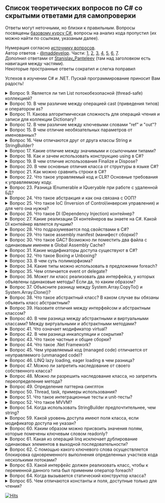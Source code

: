 ## Список теоретических вопросов по C# со скрытыми ответами для самопроверки
Ответы могут неточными, но близки к правильным.
Вопросы посвящены [базовому курсу C#](https://metanit.com/sharp/tutorial/), вопросы на анализ кода пропустил (их можно найти по ссылкам, указаным далее).

Нумерация согласно [источнику вопросов](https://metanit.com/sharp/interview/).   
Автор ответов - [@maddevelop](https://teletype.in/@maddevelop). Части: [1](https://teletype.in/@maddevelop/r1t-GTKfV), [2](https://teletype.in/@maddevelop/BkgiE0tzN), [3](https://teletype.in/@maddevelop/H1h78AKG4), [4](https://teletype.in/@maddevelop/HJuu8CFMV), [5](https://teletype.in/@maddevelop/B1v4vCFzE), [6](https://teletype.in/@maddevelop/rytrv-QBN), [7](https://teletype.in/@maddevelop/ByQG3NVBE).   
Дополнил ответами от [Stanislav_Panteleev](http://digital-flame.ru/2018/08/25/c-voprosyi-i-otvetyi-k-sobesedovaniyu-chast-1/) (там над заголовком есть навигация между частями).   
Некоторые пространные ответы сократил и слегка поправил   

Успехов в изучении C# и .NET. Пускай программирование приносит Вам радость!

<details><summary>Вопрос 9. Является ли тип List потокобезопасной (thread-safe) коллекцией?</summary>

>Тип List может быть потокобезопасным в операциях чтения.   
>Пользовательский код должен обеспечивать всю синхронизацию при параллельном добавлении элементов в несколько потоков или удалении элементов из них.
</details>

<details><summary>Вопрос 10. В чем различие между операцией cast (приведения типов) и оператором as?</summary>

>В случае ошибки cast выбрасывает исключение InvalidCastException, а оператор as возвращает null
</details>

<details><summary>Вопрос 11. Какова алгоритмическая сложность для операций чтения и записи для коллекции Dictionary?</summary>

>Чтение очень быстрое, потому что используются хэш-таблицы и сложность в этом случае стремится к O(1).   
>Запись проходит тоже очень быстро (O(1)), в том случае если .Count меньше емкости, если же больше, то скорость стремится к O(n).
</details>

<details><summary>Вопрос 12. В чем различие между ключевыми словами "ref" и "out"?</summary>

>Параметр с ключевым слово out может быть не инициализирован, а параметр с ключевым словом ref обязательно должен быть инииализирован до вызова метода, который использует эти параметры.
</details>

<details><summary>Вопрос 15. В чем отличие необязательных параметров от именованных?</summary>

>Необязательные параметры позволяют опускать аргументы функции, в то время как именованные параметры разрешают передавать аргументы по названию параметра.   
```csharp
public void optionalParamFunc(int p1, int p2 = 2, int p3 = 3); 
optionalParamFunc(1, p3:10); //это эквивалентно optionalParamFunc(1,2,10);
```
</details>

<details><summary>Вопрос 16. Чем отличаются друг от друга классы String и StringBuilder?</summary>

>Объект класса String представляет собой неизменяемую строку.   
>Когда выполняется какой-нибудь метод класса String, система создает новый объект в памяти с выделением ему достаточного места.   
>Объект класса StringBuilder представляет собой динамическую строку.   
>При создании строки StringBuilder выделяет памяти больше, чем необходимо этой строке, а при добавлении к ней каких-либо элементов строка не пересоздается заново.   
>В том случае если выделенной памяти не будет хватать для добавления новых элементов, то емкость объекта будет увеличена.
</details>

<details><summary>Вопрос 17. Какие отличие между значимыми и ссылочными типами?</summary>

>Значимые типы (value type) хранятся в стеке. Стек - это структура данных, которая растет снизу вверх: каждый новый элемент помещаются поверх предыдущего. Время жизни переменных таких типов ограничено их контекстом. Физически стек - это некоторая область памяти в адресном пространстве. А ссылочные типы (reference type) хранятся в куче, это другая область памяти, которую можно представить как неупорядоченный набор различных объектов. Когда создаётся объект ссылочного типа в стеке помещается ссылка на адрес в куче. Когда этот объект перестает использоваться, то ссылка уничтожается. После этого в дело вступает автоматический сборщик мусора: он видит, что на объект в куче нету больше ссылок, и удаляет этот объект и очищает память.
</details>

<details><summary>Вопрос 18. Как и зачем использовать конструкцию using в C#?</summary>

>Ключевое слово using упрощает работу с объектами которые реализуют интерфейс IDisposable.   
>Интерфейс IDisposable содержит один метод .Dispose(), который используется для освобождения ресурсов, которые захватил объект. При использовании using не обязательно явно вызывать .Dispose() для объекта.
</details>

<details><summary>Вопрос 19. В чем отличие использования Finalize и Dispose?</summary>

>Метод Finalize уже определен в базовом для всех типов классе Object, однако данный метод нельзя так просто переопределить. И фактическая его реализация происходит через создание деструктора. Вызывается сборщиком мусора, а точный момент вызова неопределен.   
>Метод Dispose нужен для ручного освобождения ресурсов, через его явный вызов или с помощью using.
</details>

<details><summary>Вопрос 20. В чем основные отличия класса от структуры в языке C#?</summary>

>Основные отличия класса от структуры следующие: 
>    * Структура является размерным типом, а класс – ссылочным.
>    * Все структурные типы неявно наследуются от System.ValueType, они не бывают абстрактными и всегда неявно запечатаны (sealed)
>    * При присваивании переменных структурного типа, создается копия данных
>    * Объявления полей структуры не могут иметь инициализаторов
>    * Различная интерпретация this для структуры и класса
>    * Структура не может содержать конструктор без параметров
>    * Структура не может содержать деструктор
>    * Для ссылочных типов значение по умолчанию – null
>    * При конвертировании между ссылочным и размерным типами происходит упаковка и распаковка.
</details>

<details><summary>Вопрос 21. Как можно сравнить строки в C#?</summary>

```csharp
string s1 = "123";
string s2 = s1.Substring(0, 2) + "3";

//по значению, все варианты сработают
if (s1 == s2) { }
if (s1.CompareTo(s2) == 0) { }
if (s1.Equals(s2)) { }
if (string.Equals(s1, s2)) { }

//по ссылке, не сработают, так сравнивать не надо
if ((object)s1 == (object)s2) { }
if (object.ReferenceEquals(s1, s2)) { }
```
</details>

<details><summary>Вопрос 22. Что такое управляемый код и CLR? Основные требования к управляемому коду.</summary>

>Управляемый код - код программы исполняемый под управлением CLR (Виртуальной машиной .Net).   
>CLR (общеязыковая исполняющая среда) — исполняющая среда для байт-кода CIL (MSIL), в которой компилируются программы, написанные на .NET-совместимых языках программирования (C#, Managed C++, Visual Basic .NET, F# и прочие). CLR является одним из основных компонентов пакета Microsoft .NET Framework.   
>Написанный управляемый код должен быть полностью совместим с CTS(Common Type System), который поддерживают все .Net совместимые языки.
</details>
	
<details><summary>Вопрос 23. Разница IEnumerable<T> и IQueryable<T> при работе с удаленной БД?</summary>

>IEnumerable. Объект IEnumerable представляет набор данных в памяти и может перемещаться по этим данным только вперед.   
>IQueryable. Он располагается в пространстве имен System.Linq. Объект предоставляет удаленный доступ к базе данных и позволяет перемещаться по данным как в прямом порядке от начала до конца, так и в обратном порядке. В процессе же выполнения запроса, происходит оптимизация запроса.
```csharp
IEnumerable<Phone> phoneIEnum = db.Phones;
var phones1 = phoneIEnum.Where(p => p.Id > id).ToList(); //SELECT * FROM PHONES, фильтрация на стороне клиента
IQueryable<Phone> phoneIQuer = db.Phones;
int id = 3;
var phones2 = phoneIQuer.Where(p => p.Id > id).ToList(); //SELECT * FROM PHONES WHERE ID > 3
```
</details>

<details><summary>Вопрос 24. Что такое абстракция и как она связана с ООП?</summary>

>Под абстракцией понимается модель реальной жизни упрощенная для решения конкретной задачи, которая выражена в объекте, т.е. любой объект - это абстракция, т.к. она только частично описывает реальную сущность. Поэтому любой объект можно считать абстракцией и он только частично описывает реальную сущность. Во время преобразования реальных сущностей в объект, он лишается тех характеристик, которые являются несущественными деталями.   
>Например можно составить упрощенный класс человека, который умеет двигаться, а от всего остального мы абстрагируемся (в данным случае несущественно то, что он умеет дышать, кушать, видеть, слышать и т. д.)
</details>

<details><summary>Вопрос 25. Что такое IoC (Inversion of Control/инверсия управления) и для чего она нужна?</summary>

>Inversion of Control (инверсия управления) — это некий абстрактный принцип, набор рекомендаций для написания слабо связанного кода. Суть которого в том, что каждый компонент системы должен быть как можно более изолированным от других, не полагаясь в своей работе на детали конкретной реализации других компонентов.
</details>
	
<details><summary>Вопрос 26. Что такое DI (Dependency Injection) контейнер?</summary>

>DI контейнер это один из способов реализации принципа IoC. Этот контейнер знает о всех интерфейсах и их реализациях в системе и умеет их сопоставлять. Перед началом работы с ним необходимо зарегистрировать известные типы и их сопоставления(интерфейс-->реализация).
</details>

<details><summary>Вопрос 27. Какие реализации DI контейнеров вы знаете на C#. Какой DI контейнер является лучшим?</summary>

>Castle Windsor, Autofac, Ninject, Unity...и так далее, на самом деле их очень много. На счет того, какой из них лучший не совсем корректный вопрос. Все зависит от конкретной реализации.
</details>

<details><summary>Вопрос 28. Что подразумевается под свойствами в C#?</summary>

>В C# существуют специальные методы доступа, которые и именуются свойствами. Они обеспечивают простой доступ к полям класса для получения или установки их значения.
>Определение свойства содержит блоки get и set. В блоке get возвращается значение поля, а в блоке set устанавливается с помощью параметра value, которое представляет передаваемое значение.
</details>

<details><summary>Вопрос 29. Что такое assembly manifest (манифест сборки)?</summary>

>Манифест сборки содержит следующую информацию (первые чертыре составляют удостоверение сборки):
>    * Имя сборки
>    * Номер версии: основной и дополнительный номера. Используется для управления версиями
>    * Язык и региональные параметры: информация о языке и региональных параметрах, которые поддерживает сборка
>    * Информация о строгом имени: открытый ключ издателя
>    * Список всех файлов сборки: хэш и имя каждого из входящих в сборку файлов
>    * Список ссылок на другие сборки, которые использует текущая сборка
>    * Список ссылок на типы, используемые сборкой

</details>
	
<details><summary>Вопрос 30. Что такое GAC? Возможно ли поместить два файла с одинаковым именем в Global Assembly Cache?</summary>

>GAC (Global Assembly Cache) - глобальный кэш сборок, место где хранятся разделяемые сборки.
>В GAC нельзя помещать полностью одинаковые сборки (сборки с полностью совпадающим сложным именем). Сложное имя сборки состоит из нескольких частей:
>    * Имя сборки без расширения
>    * Номер версии. Благодаря разграничению по версии можно хранить разные версии одной и ой же сборки
>    * Открытый ключ
>    * Необязательное значение для культуры (при локализации сборки)
>    * Цифровая подпись, которая создается с помощью хэш-значения содержимого сборки и значения секретного ключа. Секретный ключ представляет собой файл с расширением *.snk.
>Если совпадают у двух сборок только имена сборки, а все остальное отличается, то их можно помещать в GAC вместе.
</details>
	
<details><summary>Вопрос 31. Какие модификаторы доступа существуют в C#?</summary>

> В C# применяются следующие модификаторы доступа:   
>    * public: публичный, общедоступный класс или член класса. Такой член класса доступен из любого места в коде, а также из других программ и сборок.
>    * private: закрытый класс или член класса. Представляет полную противоположность модификатору public. Такой закрытый класс или член класса доступен только из кода в том же классе или контексте.
>    * protected: такой член класса доступен из любого места в текущем классе или в производных классах. При этом производные классы могут располагаться в других сборках.
>    * internal: класс и члены класса с подобным модификатором доступны из любого места кода в той же сборке, однако он недоступен для других программ и сборок (как в случае с модификатором public).
>    * protected internal: совмещает функционал двух модификаторов. Классы и члены класса с таким модификатором доступны из текущей сборки и из производных классов.
>    * private protected: такой член класса доступен из любого места в текущем классе или в производных классах, которые определены в той же сборке.
</details>
	
<details><summary>Вопрос 32. Что такое Boxing и Unboxing?</summary>

>Упаковка представляет собой процесс неявный преобразования типа значения (хранящегося в стеке) в тип object. Когда тип значения упаковывается средой CLR, она создает оболочку значения внутри System.Object и сохраняет ее в управляемой куче. Обратная операция распаковки осуществляется явным преобразованием object в тип значения. Если упакованный объект не соответствует требуемому типу, то выбрасывается исключение InvalidCastException.
</details>
	
<details><summary>Вопрос 33. В чем суть полиморфизма?</summary>

>Полиморфизм – способность функции обрабатывать данные разных типов.   
>    * Ad-hoc полифорфизм (перегрузка функций, приведение типа) — можно создать несколько методов с одним именем и разными аргументами, примитивные типы могут неявно приводиться.
>    * Параметрический полиморфизм (обобщённое программирование) — можно создать полиморфные (обобщённые) типы.
>    * Полиморфизм включения (наследование) — интерфейсы, наследование классов, виртуальные функции.
</details>
	
<details><summary>Вопрос 34. Какие типы можно использовать в предложении foreach?</summary>

>Можно использовать типы, которые реализуют интерфейс IEnumerable или IEnumerable\<T\>.   
>Либо же к любым типам которые удовлетворяют следующим условиям:
>    * Включают открытый метод GetEnumerator без параметров с классом, структурой или тип интерфейсом в качестве возвращаемого значения;
>    * Тип возвращаемого значения метода GetEnumerator должен содержать открытое свойство Current и открытый метод MoveNext без параметров с типом возвращаемого значения Boolean.
</details>
	
<details><summary>Вопрос 35. Чем отличается event от delegate?</summary>

>Отличаются так же, как отличаются свойства от полей.   
>Событие может быть только членом класса и может быть запущено только в классе, в котором объявлено.
>Кроме того, подписчик события не может отписать других подписчиков.   
>Событие реализуется компилятором в виде приватного поля-делегата и двух публичных методов подписки/отписки на событие.

</details>
	
<details><summary>Вопрос 36. Может ли класс реализовать два интерфейса, у которых объявлены одинаковые методы? Если да, то каким образом?</summary>

> Может. Общие методы при этом надо реализовывать один раз неявно или два раза явно (с указанием имени интерфейса). При явной реализации метод нельзя будет вызывать без приведения экземпляра класса к интерфейсу (если только не будет третьей реализации метода в классе).   
>Если два метода интерфейса выполняют разные действия, то неявная реализация интерфейсов может быть некорректной.
</details>
	
<details><summary>Вопрос 37. Объясните разницу между System.Array.CopyTo() и System.Array.Clone()?</summary>

>   * CopyTo требует наличия выходного массива, тогда как Clone создает новый массив. 
>   * CopyTo позволяет указывать индекс элемента, начиная с которого производить копирование. 
</details>
	
<details><summary>Вопрос 38. Что такое абстрактный класс? В каком случае вы обязаны объявить класс абстрактным?</summary>

>Абстрактный класс - это класс, имеющий неполную реализацию, которую реализует его неабстрактный наследник. Нельзя создать экземпляр абстрактного класса.   
>Абстрактные классы нужны для того, чтобы выделять общий функционал от нескольких классов в обособленный класс. От этого отдельного класса потом можно унаследовать либо просто сигнатуру функционала, либо вместе с реализацией.   
>Класс обязательно нужно объявлять как абстрактный когда он содержит абстрактные члены.
</details>
	
<details><summary>Вопрос 39. Назовите отличия между интерфейсом и абстрактным классом?</summary>

>Интерфейс — это абстрактный класс, у которого ни один метод не реализован, все они публичные и нет переменных класса.   
>Абстрактные классы и интерфейсы используются в наследовании, при этом разрешено наследование нескольких интерфейсов, но только одного класса.
</details>
	
<details><summary>Вопрос 40. В чем разница между абстрактными и виртуальными классами? Между виртуальными и абстрактными методами?</summary>

>Абстрактные классы это класс помеченный ключевым словом abstract. В абстрактном классе содержатся абстрактные члены (методы, свойства, индексаторы, события) они не имеют внутренней реализации и выступают в роли интерфейса. Они так же обязаны быть помечены ключевыми словом abstract. При наследовании от абстрактного класса, класс наследник получает все свойства своего класса родителя, а если в родительском классе есть еще и абстрактные члены, то в классе наследнике обязательно их нужно переопределять.   
>Виртуальный класс, это просто класс в котором есть виртуальные члены (методы, свойства...) Виртуальные члены помечаются модификатором virtual и имеют внутреннюю реализацию, которая может быть переопределена в классе наследнике.
</details>
	
<details><summary>Вопрос 41. Что означает модификатор virtual?</summary>

>Модификатор virtual служит для того, чтобы помечать виртуальные методы или свойства в классе родителя. Виртуальные методы (свойства) - это такие методы, которые мы хотим переопределить в классах наследниках. А чтобы переопределить метод в классе-наследнике, этот метод определяется с модификатором override. Переопределенный метод в классе-наследнике должен иметь тот же набор параметров, что и виртуальный метод в базовом классе.   
>Переопределять можно и невиртуальные методы, но тогда выбор метода (родителя или наследника) будет осуществляться статически во время компиляции на основании типа переменной, а не типа объекта, хранящейся в ней.
</details>
	
<details><summary>Вопрос 42. В чем разница инкапсуляции и сокрытия?</summary>

>Инкапсуляция - одна из парадигм ООП. Она представляет собой способность языка упаковывать определённые участки кода в контейнеры, исключая возможность внешнего мира нарушения целостности данного кода. Основной единицей инкапсуляции в C# является класс. Инкапсуляция позволяет структурировать код и помогает обезопасить его от многих возможных проблем, относительно защиты данных и информации.   
>Сокрытие же скрывает детали о процессе. Для определения прав доступа к данным в классе и к классу непосредственно используются модификаторы доступа. Получается, что использование этих модификаторов и есть то самое сокрытие.
>Но сам термин "сокрытие" лучше употреблять в контексте методов. Сокрытие метода представляет собой реализация тела метода в дочернем классе, сигнатура которого соответствует сигнатуре метода в родительском классе. Для сокрытия применяется ключевое слово "new".
</details>
	
<details><summary>Вопрос 43. Что такое частные и общие сборки?</summary>

>Частные сборки:
>    * Видны только самому приложению
>    * Нет необходимости заботиться об уникальном имени во всем глобальном пространстве имен
>    * Не нужно делать записей в реестре при развертывании приложения
>    * Сборки просто копируются в директорию приложения или в подчинённую директорию
>    * Общая среда выполнения (CLR) при запуске приложения прочитает его манифест и определит какие сборки необходимы. Затем будет произведен поиск нужной сборки по директории приложения (процесс зондирования)
>Общие сборки:
>    * Общие сборки могут быть использованы сразу несколькими приложениями
>    * Сборка должна иметь строгое имя (strong name)
>    * Сборка должна быть помещена в общедоступное место – Global Assembly Cache (GAC, глобальный кэш сборок)
</details>
	
<details><summary>Вопрос 44. Что такое .Net Framework?</summary>

>.NET Framework — программная платформа, выпущенная компанией Microsoft в 2002 году. Основой платформы является общеязыковая среда исполнения Common Language Runtime (CLR), которая подходит для разных языков программирования. Функциональные возможности CLR доступны в любых языках программирования, использующих эту среду.

</details>
	
<details><summary>Вопрос 45. Чем управляемый код (managed code) отличается от неуправляемого (unmanaged code)?</summary>

>Управля́емый код (managed code) — термин, введённый фирмой Microsoft, для обозначения кода программы, исполняемой под «управлением» виртуальной машины .NET — Common Language Runtime или Mono. При этом машинный код называется неуправля́емым кодом (unmanaged code).   
>Слово «управляемый» относится к методу обмена информацией между программой и исполняющей средой. Оно означает, что в любой точке исполнения управляющая среда может приостановить исполнение и получить информацию, специфичную для текущего состояния. Необходимая для этого информация представлена в управляемом коде на языке Intermediate Language и в связанных с этим кодом метаданных.   
</details>
	
<details><summary>Вопрос 46. LINQ lazy loading, eager loading в чем разница?</summary>

>В случае lazy loading (ленивая загрузка), зависимые таблицы (дочерние объекты) не загружаются автоматически с родительскими, а загрузятся в тот момент, когда они понадобятся. В LINQ по умолчанию используется lazy loading.
>В случае eager loading (жадной загрузки), зависимые объекты загружаются автоматически с родительской таблицей. Для того, чтобы использовать eager loading нужно применить метод Include().
</details>
	
<details><summary>Вопрос 47. Можно ли запретить наследование от своего собственного класса?</summary>

>Для того, чтобы запретить наследоваться от класса необходимо объявить его с модификатором sealed.
</details>

<details><summary>Вопрос 48. Можно ли разрешить наследование класса, но запретить переопределение метода?</summary>

>Можно для второго класса в иерархии наследования, если переопределяем виртуальный метод как sealed override, тогда дальнейшее переопределение по цепочке наследования запрещено.
</details>
	
<details><summary>Вопрос 49. Определение паттерна синглтон</summary>

>Одиночка (Singleton, Синглтон) - порождающий паттерн, который гарантирует, что для определенного класса будет создан только один объект, а также предоставит к этому объекту точку доступа. Используется тогда, когда необходимо, чтобы для класса существовал только один экземпляр. Синглтоны бывают потокобезопасные и нет, с простой и отложенной инициализацией.
```csharp
class Singleton
{
    private static readonly Singleton _instance = new Singleton();
    private Singleton() {}
    static Singleton() {}
    public static Singleton Instance { get { return _instance; } }
}
```
</details>
	
<details><summary>Вопрос 50. Thread, task, примеры использования?</summary>

>Класс Thread создает и контролирует поток. На входе указывается метод, который будет выполняться в потоке.   
>Класс Task позволяет запускать отдельную продолжительную задачу. Она запускается асинхронно в одном из потоков из пула потоков, но ее можно запускать и синхронно.
```csharp
var t = new Thread(() => Thread.Sleep(1000));
t.IsBackground = false; //основной поток, система сама ожидает его завершение
t.Start();
Task.Run(() => Task.Delay(1000)).Wait(); //с использованием TPL
```
</details>
	
<details><summary>Вопрос 51. Что такое интеграционные тесты и unit-тесты?</summary>

>Модульное тестирование: проверка отдельного модуля (класса, библиотеки) приложения независимо от другого модуля. Позволяет провести регресионное тестирование (при внесении изменений в модуль, убедиться, что он по прежнему работает).   
>Интеграционное тестирование: программные модули объединяются и тестируются в группе. Эти тесты проверяют правильность взаимодействия нескольких подсистем (например, двух классов). Проводится после модульного тестирования.   
>Системное тестирование: проверяется все приложение в целом на соответсвие требованиям по принципу черного ящика (без учета внутреннего строения приложения).
</details>
	
<details><summary>Вопрос 52. Что такое MVVM?</summary>

>Шаблон MVVM (Model-View-ViewModel) позволяет отделить логику приложения от визуальной части, используется в WPF. Основные компоненты:
>    * Модель (Model) описывает используемые в приложении данные. Модели могут содержать логику, непосредственно связанную этими данными, например, логику валидации свойств модели.   
>    * Представление (View) — определяет визуальный интерфейс (кнопки, текстовые поля и прочие визуальные элементы), через который пользователь взаимодействует с приложением.
>    * Модель Представления (ViewModel) — связывает модель и представление через механизм привязки данных. Если в модели изменяются значения свойств, автоматически идет изменение отображаемых данных в представлении, хотя напрямую модель и представление не связаны. ViewModel также содержит логику по получению данных из модели, которые потом передаются в представление. И также VewModel определяет логику по обновлению данных в модели.
</details>
	
<details><summary>Вопрос 54. Когда использовать StringBuilder предпочтительнее, чем string?</summary>

>StringBuilder предпочтительнее использовать если строка часто изменяется.
</details>
	
<details><summary>Вопрос 59. Какой уровень доступа имеют поля класса, если модификатор доступа не указан?</summary>

>Если не указывать модификатор доступа для поля класса, то по умолчанию они объявляются с модификатором private. Для всех модификаторов доступа действует правило: если не указан модификатор, то устанавливается максимально строгий, при котором код будет компилироваться. 
</details>
	
<details><summary>Вопрос 60. Каким образом можно присвоить значения полям, которые помечены ключевым словом readonly?</summary>

>Из конструктора, либо в месте объявления поля, приравнивая ему какое-то значение.
</details>
	
<details><summary>Вопрос 61. Какая из операций linq исключает дублирование одинаковых элементов в выходной последовательности?</summary>

>Операция Distinct удаляет дублированные элементы из входной последовательности.
</details>
	
<details><summary>Вопрос 62. С помощью какого ключевого слова осуществляется блокировка одновременного выполнения определенных участков кода несколькими потоками?</summary>

>Для осуществления блокировки одновременного выполнения определенных участков кода несколькими потоками используется ключевое слово lock. lock определяет блок, внутри которого весь код становится недоступным для других потоков до завершения работы текущего потока.
</details>
	
<details><summary>Вопрос 63. Какой интерфейс должен реализовать класс, чтобы к переменной данного типа был применим оператор foreach?</summary>

>Оператор foreach может применяться для переменных, которые реализуют интерфейс IEnumerable или IEnumerable<T>, либо к экземпляру любого типа, удовлетворяющим условиям:
>    * должен включать открытый метод GetEnumerator без параметров с классом, структурой или типом интерфейса в качестве возвращаемого значения;
>    * тип возвращаемого значения метода GetEnumerator должен содержать открытое свойство Current и открытый метод MoveNext без параметров с типом возвращаемого значения Boolean.
</details>
	
<details><summary>Вопрос 64. Когда вызывается статический конструктор класса?</summary>

>Статический конструктор вызывается автоматически для инициализации класса перед созданием первого экземпляра типа или при первом обращении к каким-либо статическим членам.
</details>
	
<details><summary>Вопрос 65. Чем отличаются константы и поля, доступные только для чтения?</summary>

>Константы инициализируются только во время компиляции, а поля, доступные для чтения, могут инициализироваться и в месте определения и во время выполнения в конструкторе.
</details>

[![Hits](https://hits.seeyoufarm.com/api/count/incr/badge.svg?url=https%3A%2F%2Fgithub.com%2Fmiptleha%2Fdotnet_dev&count_bg=%230C7DBD&title_bg=%23555555&icon=&icon_color=%23E7E7E7&title=hits&edge_flat=false)](https://hits.seeyoufarm.com)

